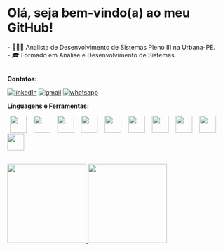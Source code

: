 <div>
	<h1><b>Olá, seja bem-vindo(a) ao meu GitHub!</b></h1>
	-  👨🏽‍💻  Analista de Desenvolvimento de Sistemas Pleno III na Urbana-PE. <br>
	- 🎓 Formado em Análise e Desenvolvimento de Sistemas. <br>
</div>

<br>

<p><b>Contatos:</b></p> 

<p >
	<a href="https://www.linkedin.com/in/eduardoconceicao90/"><img src="https://user-images.githubusercontent.com/71357905/218304641-14f7d622-e44c-4d0f-9100-dec209c440f2.png" alt="linkedIn"/></a>
	<a href="mailto:contato@eduardosaconceicao@gmail.com"><img src="https://user-images.githubusercontent.com/71357905/218303896-5f9fd48f-9155-47a9-bfea-4b4ca5e14c4c.png" alt="gmail"/></a>
	<a href="https://wa.me/5581983784049"><img src="https://user-images.githubusercontent.com/71357905/218304605-c8fdbd1c-465d-4fbe-99de-601a16dbdbe5.png" alt="whatsapp"/></a>
</p>

<p><b>Linguagens e Ferramentas:</b></p> 

<p >
	<img src="https://cdn.jsdelivr.net/gh/devicons/devicon/icons/java/java-original.svg" width="38" height="38" hspace="6px"/>
	<img src="https://cdn.jsdelivr.net/gh/devicons/devicon/icons/spring/spring-original.svg" width="38" height="38" hspace="6px"/>
	<img src="https://user-images.githubusercontent.com/71357905/220776831-4414090c-e990-4268-a955-4dd4aad58d76.png" width="38" height="38" hspace="6px"/>
	<img src="https://cdn.jsdelivr.net/gh/devicons/devicon/icons/ionic/ionic-original.svg" width="38" height="38" hspace="6px"/> 
	<img src="https://cdn.jsdelivr.net/gh/devicons/devicon/icons/postgresql/postgresql-original-wordmark.svg" width="38" height="38" hspace="6px"/>
	<img src="https://cdn.jsdelivr.net/gh/devicons/devicon/icons/typescript/typescript-original.svg" width="38" height="38" hspace="6px"/>
	<img src="https://cdn.jsdelivr.net/gh/devicons/devicon/icons/html5/html5-original-wordmark.svg" width="38" height="38" hspace="6px"/>
	<img src="https://cdn.jsdelivr.net/gh/devicons/devicon/icons/css3/css3-original-wordmark.svg" width="38" height="38" hspace="6px"/>
	<img src="https://cdn.jsdelivr.net/gh/devicons/devicon/icons/git/git-original.svg" width="38" height="38" hspace="6px"/>	
	<img src="https://cdn.jsdelivr.net/gh/devicons/devicon/icons/docker/docker-original.svg" width="38" height="38"/>	
</p>

<br>

<div>
	<a href="https://github.com/eduardoconceicao90">
	<img height="180em" src="https://github-readme-stats.vercel.app/api/top-langs/?username=eduardoconceicao90&layout=compact&langs_count=7&theme=dracula"/>
	<img height="180em" src="https://github-readme-stats.vercel.app/api?username=eduardoconceicao90&show_icons=true&theme=dracula&include_all_commits=true&count_private=true"/>
</div>
